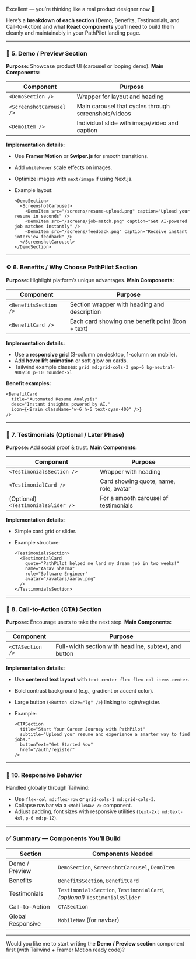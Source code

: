 Excellent — you’re thinking like a real product designer now 👏

Here’s a **breakdown of each section** (Demo, Benefits, Testimonials, and Call-to-Action) and what **React components** you’ll need to build them cleanly and maintainably in your PathPilot landing page.

---

### 🧩 5. **Demo / Preview Section**

**Purpose:** Showcase product UI (carousel or looping demo).
**Main Components:**

| Component                | Purpose                                              |
| ------------------------ | ---------------------------------------------------- |
| `<DemoSection />`        | Wrapper for layout and heading                       |
| `<ScreenshotCarousel />` | Main carousel that cycles through screenshots/videos |
| `<DemoItem />`           | Individual slide with image/video and caption        |

**Implementation details:**

* Use **Framer Motion** or **Swiper.js** for smooth transitions.
* Add `whileHover` scale effects on images.
* Optimize images with `next/image` if using Next.js.
* Example layout:

  ```tsx
  <DemoSection>
    <ScreenshotCarousel>
      <DemoItem src="/screens/resume-upload.png" caption="Upload your resume in seconds" />
      <DemoItem src="/screens/job-match.png" caption="Get AI-powered job matches instantly" />
      <DemoItem src="/screens/feedback.png" caption="Receive instant interview feedback" />
    </ScreenshotCarousel>
  </DemoSection>
  ```

---

### ⚙️ 6. **Benefits / Why Choose PathPilot Section**

**Purpose:** Highlight platform’s unique advantages.
**Main Components:**

| Component             | Purpose                                           |
| --------------------- | ------------------------------------------------- |
| `<BenefitsSection />` | Section wrapper with heading and description      |
| `<BenefitCard />`     | Each card showing one benefit point (icon + text) |

**Implementation details:**

* Use a **responsive grid** (3-column on desktop, 1-column on mobile).
* Add **hover lift animation** or soft glow on cards.
* Tailwind example classes: `grid md:grid-cols-3 gap-6 bg-neutral-900/50 p-10 rounded-xl`

**Benefit examples:**

```tsx
<BenefitCard
  title="Automated Resume Analysis"
  desc="Instant insights powered by AI."
  icon={<Brain className="w-6 h-6 text-cyan-400" />}
/>
```

---

### 💬 7. **Testimonials (Optional / Later Phase)**

**Purpose:** Add social proof & trust.
**Main Components:**

| Component                           | Purpose                                |
| ----------------------------------- | -------------------------------------- |
| `<TestimonialsSection />`           | Wrapper with heading                   |
| `<TestimonialCard />`               | Card showing quote, name, role, avatar |
| (Optional) `<TestimonialsSlider />` | For a smooth carousel of testimonials  |

**Implementation details:**

* Simple card grid or slider.
* Example structure:

  ```tsx
  <TestimonialsSection>
    <TestimonialCard
      quote="PathPilot helped me land my dream job in two weeks!"
      name="Aarav Sharma"
      role="Software Engineer"
      avatar="/avatars/aarav.png"
    />
  </TestimonialsSection>
  ```

---

### 🚀 8. **Call-to-Action (CTA) Section**

**Purpose:** Encourage users to take the next step.
**Main Components:**

| Component        | Purpose                                               |
| ---------------- | ----------------------------------------------------- |
| `<CTASection />` | Full-width section with headline, subtext, and button |

**Implementation details:**

* Use **centered text layout** with `text-center flex flex-col items-center`.
* Bold contrast background (e.g., gradient or accent color).
* Large button (`<Button size="lg" />`) linking to login/register.
* Example:

  ```tsx
  <CTASection
    title="Start Your Career Journey with PathPilot"
    subtitle="Upload your resume and experience a smarter way to find jobs."
    buttonText="Get Started Now"
    href="/auth/register"
  />
  ```

---

### 📱 10. **Responsive Behavior**

Handled globally through Tailwind:

* Use `flex-col md:flex-row` or `grid-cols-1 md:grid-cols-3`.
* Collapse navbar via a `<MobileNav />` component.
* Adjust padding, font sizes with responsive utilities (`text-2xl md:text-4xl`, `p-6 md:p-12`).

---

### ✅ **Summary — Components You’ll Build**

| Section           | Components Needed                                                           |
| ----------------- | --------------------------------------------------------------------------- |
| Demo / Preview    | `DemoSection`, `ScreenshotCarousel`, `DemoItem`                             |
| Benefits          | `BenefitsSection`, `BenefitCard`                                            |
| Testimonials      | `TestimonialsSection`, `TestimonialCard`, *(optional)* `TestimonialsSlider` |
| Call-to-Action    | `CTASection`                                                                |
| Global Responsive | `MobileNav` (for navbar)                                                    |

---

Would you like me to start writing the **Demo / Preview section** component first (with Tailwind + Framer Motion ready code)?
